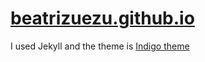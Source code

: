 # [beatrizuezu.github.io](beatrizuezu.github.io)

I used Jekyll and the theme is [Indigo theme](https://github.com/sergiokopplin/indigo)
